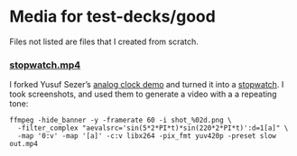 # Media for test-decks/good

Files not listed are files that I created from scratch.

### [stopwatch.mp4](stopwatch.mp4)

I forked Yusuf Sezer’s [analog clock demo][] and turned it into a [stopwatch][].
I took screenshots, and used them to generate a video with a a repeating tone:

    ffmpeg -hide_banner -y -framerate 60 -i shot_%02d.png \
      -filter_complex "aevalsrc='sin(5*2*PI*t)*sin(220*2*PI*t)':d=1[a]" \
      -map '0:v' -map '[a]' -c:v libx264 -pix_fmt yuv420p -preset slow out.mp4

[analog clock demo]: https://www.yusufsezer.com/analog-clock/
[stopwatch]: https://github.com/danielparks/analog-clock
